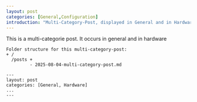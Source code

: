 ```yaml
---
layout: post
categories: [General,Configuration]
introduction: "Multi-Category-Post, displayed in General and in Hardware"
---
```


This is a multi-categorie post. It occurs in general and in hardware

```
Folder structure for this multi-category-post:
+ /
  /posts +
         - 2025-08-04-multi-category-post.md
```

```
---
layout: post
categories: [General, Hardware]
...
---
```

